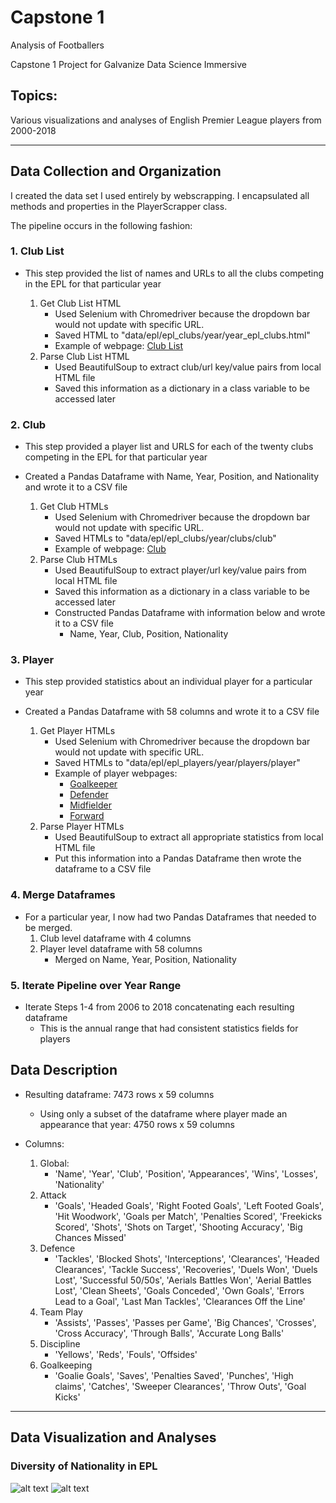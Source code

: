 # **Capstone 1**
Analysis of Footballers

Capstone 1 Project for Galvanize Data Science Immersive

## **Topics**:
Various visualizations and analyses of English Premier League players from 2000-2018
___
## **Data Collection and Organization**

I created the data set I used entirely by webscrapping. I encapsulated all methods and properties in the PlayerScrapper class.

The pipeline occurs in the following fashion:
### 1. Club List
* This step provided the list of names and URLs to all the clubs competing in the EPL for that particular year

    1. Get Club List HTML
        * Used Selenium with Chromedriver because the dropdown bar would not update with specific URL. 
        * Saved HTML to "data/epl/epl_clubs/year/year_epl_clubs.html"
        * Example of webpage: [Club List](https://www.premierleague.com/clubs?se=210)
    2. Parse Club List HTML
        * Used BeautifulSoup to extract club/url key/value pairs from local HTML file
        * Saved this information as a dictionary in a class variable to be accessed later
            
### 2. Club
* This step provided a player list and URLS for each of the twenty clubs competing in the EPL for that particular year
* Created a Pandas Dataframe with Name, Year, Position, and Nationality and wrote it to a CSV file
    
    1. Get Club HTMLs
        * Used Selenium with Chromedriver because the dropdown bar would not update with specific URL.
        * Saved HTMLs to "data/epl/epl_clubs/year/clubs/club"
        * Example of webpage: [Club](https://www.premierleague.com/clubs/10/Liverpool/squad?se=210)
    2. Parse Club HTMLs
        * Used BeautifulSoup to extract player/url key/value pairs from local HTML file
        * Saved this information as a dictionary in a class variable to be accessed later
        * Constructed Pandas Dataframe with information below and wrote it to a CSV file
            * Name, Year, Club, Position, Nationality
            
### 3. Player
* This step provided statistics about an individual player for a particular year
* Created a Pandas Dataframe with 58 columns and wrote it to a CSV file
    
    1. Get Player HTMLs
        * Used Selenium with Chromedriver because the dropdown bar would not update with specific URL.
        * Saved HTMLs to "data/epl/epl_players/year/players/player"
        * Example of player webpages: 
            * [Goalkeeper](https://www.premierleague.com/players/4664/Hugo-Lloris/stats?co=1&se=210)
            * [Defender](https://www.premierleague.com/players/5140/Virgil-van-Dijk/stats?co=1&se=210)
            * [Midfielder](https://www.premierleague.com/players/3920/Paul-Pogba/stats?co=1&se=210)
            * [Forward](https://www.premierleague.com/players/4328/Sergio-Ag%C3%BCero/stats?co=1&se=210)
    2. Parse Player HTMLs
        * Used BeautifulSoup to extract all appropriate statistics from local HTML file
        * Put this information into a Pandas Dataframe then wrote the dataframe to a CSV file

### 4. Merge Dataframes
* For a particular year, I now had two Pandas Dataframes that needed to be merged. 
    1. Club level dataframe with 4 columns
    2. Player level dataframe with 58 columns
        * Merged on Name, Year, Position, Nationality

### 5. Iterate Pipeline over Year Range
* Iterate Steps 1-4 from 2006 to 2018 concatenating each resulting dataframe
    * This is the annual range that had consistent statistics fields for players

## **Data Description**
* Resulting dataframe: 7473 rows x 59 columns
    * Using only a subset of the dataframe where player made an appearance that year: 4750 rows x 59 columns
    
* Columns:
    1.  Global:
        * 'Name', 'Year', 'Club', 'Position', 'Appearances', 'Wins', 'Losses', 'Nationality'
    2. Attack
        * 'Goals', 'Headed Goals', 'Right Footed Goals', 'Left Footed Goals', 'Hit Woodwork', 'Goals per Match', 'Penalties Scored', 'Freekicks Scored', 'Shots', 'Shots on Target', 'Shooting Accuracy', 'Big Chances Missed'
    3. Defence
        * 'Tackles', 'Blocked Shots', 'Interceptions', 'Clearances', 'Headed Clearances', 'Tackle Success', 'Recoveries', 'Duels Won', 'Duels Lost', 'Successful 50/50s', 'Aerials Battles Won', 'Aerial Battles Lost', 'Clean Sheets', 'Goals Conceded', 'Own Goals', 'Errors Lead to a Goal', 'Last Man Tackles', 'Clearances Off the Line'
    4. Team Play
        * 'Assists', 'Passes', 'Passes per Game', 'Big Chances', 'Crosses', 'Cross Accuracy', 'Through Balls', 'Accurate Long Balls'
    5. Discipline
        * 'Yellows', 'Reds', 'Fouls', 'Offsides'
    6. Goalkeeping
        * 'Goalie Goals', 'Saves', 'Penalties Saved', 'Punches', 'High claims', 'Catches', 'Sweeper Clearances', 'Throw Outs', 'Goal Kicks'
___

## **Data Visualization and Analyses**

### Diversity of Nationality in EPL
![alt text](https://github.com/seanwieser/capstone_1/blob/master/images/diversity_indiv.png "Individual Countries")
![alt text](https://github.com/seanwieser/capstone_1/blob/master/images/diversity_continent.png "Continents")
